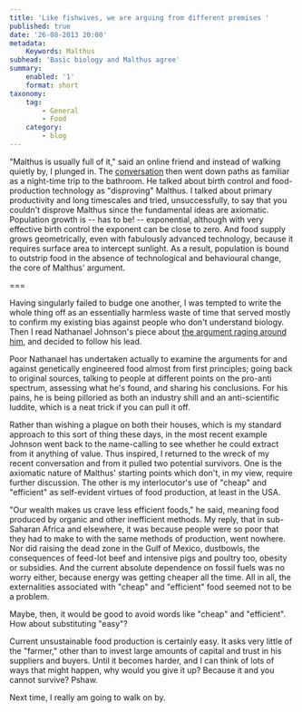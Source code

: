```yaml
---
title: 'Like fishwives, we are arguing from different premises '
published: true
date: '26-08-2013 20:00'
metadata:
    Keywords: Malthus
subhead: 'Basic biology and Malthus agree'
summary:
    enabled: '1'
    format: short
taxonomy:
    tag:
        - General
        - Food
    category:
        - blog
---
```


"Malthus is usually full of it," said an online friend and instead of walking quietly by, I plunged in. The [conversation](http://treeview.us/home/thread/9526954#a9526954) then went down paths as familiar as a night-time trip to the bathroom. He talked about birth control and food-production technology as "disproving" Malthus. I talked about primary productivity and long timescales and tried, unsuccessfully, to say that you couldn't disprove Malthus since the fundamental ideas are axiomatic. Population growth is -- has to be! -- exponential, although with very effective birth control the exponent can be close to zero. And food supply grows geometrically, even with fabulously advanced technology, because it requires surface area to intercept sunlight. As a result, population is bound to outstrip food in the absence of technological and behavioural change, the core of Malthus' argument.

===

Having singularly failed to budge one another, I was tempted to write the whole thing off as an essentially harmless waste of time that served mostly to confirm my existing bias against people who don't understand biology. Then I read Nathanael Johnson's piece about [the argument raging around him](http://grist.org/food/dodging-argument-bot-crossfire-to-revisit-some-gm-research-controversies/), and decided to follow his lead.

Poor Nathanael has undertaken actually to examine the arguments for and against genetically engineered food almost from first principles; going back to original sources, talking to people at different points on the pro-anti spectrum, assessing what he's found, and sharing his conclusions. For his pains, he is being pilloried as both an industry shill and an anti-scientific luddite, which is a neat trick if you can pull it off.

Rather than wishing a plague on both their houses, which is my standard approach to this sort of thing these days, in the most recent example Johnson went back to the name-calling to see whether he could extract from it anything of value. Thus inspired, I returned to the wreck of my recent conversation and from it pulled two potential survivors. One is the axiomatic nature of Malthus' starting points which don't, in my view, require further discussion. The other is my interlocutor's use of "cheap" and "efficient" as self-evident virtues of food production, at least in the USA. 

"Our wealth makes us crave less efficient foods," he said, meaning food produced by organic and other inefficient methods. My reply, that in sub-Saharan Africa and elsewhere, it was because people were so poor that they had to make to with the same methods of production, went nowhere. Nor did raising the dead zone in the Gulf of Mexico, dustbowls, the consequences of feed-lot beef and intensive pigs and poultry too, obesity or subsidies. And the current absolute dependence on fossil fuels was no worry either, because energy was getting cheaper all the time. All in all, the externalities associated with "cheap" and "efficient" food seemed not to be a problem.

Maybe, then, it would be good to avoid words like "cheap" and "efficient". How about substituting "easy"?

Current unsustainable food production is certainly easy. It asks very little of the "farmer," other than to invest large amounts of capital and trust in his suppliers and buyers. Until it becomes harder, and I can think of lots of ways that might happen, why would you give it up? Because it and you cannot survive? Pshaw.

Next time, I really am going to walk on by.